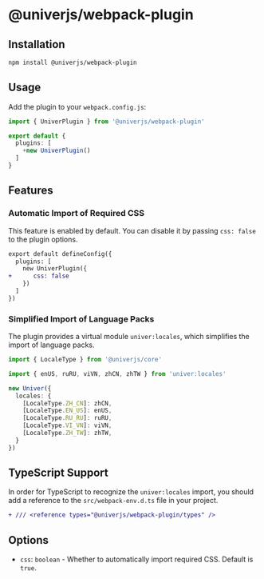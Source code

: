 # @univerjs/webpack-plugin

## Installation

```bash
npm install @univerjs/webpack-plugin
```

## Usage

Add the plugin to your `webpack.config.js`:

```typescript
import { UniverPlugin } from '@univerjs/webpack-plugin'

export default {
  plugins: [
    +new UniverPlugin()
  ]
}
```

## Features

### Automatic Import of Required CSS

This feature is enabled by default. You can disable it by passing `css: false` to the plugin options.

```diff
export default defineConfig({
  plugins: [
    new UniverPlugin({
+      css: false
    })
  ]
})
```

### Simplified Import of Language Packs

The plugin provides a virtual module `univer:locales`, which simplifies the import of language packs.

```typescript
import { LocaleType } from '@univerjs/core'

import { enUS, ruRU, viVN, zhCN, zhTW } from 'univer:locales'

new Univer({
  locales: {
    [LocaleType.ZH_CN]: zhCN,
    [LocaleType.EN_US]: enUS,
    [LocaleType.RU_RU]: ruRU,
    [LocaleType.VI_VN]: viVN,
    [LocaleType.ZH_TW]: zhTW,
  }
})
```

## TypeScript Support

In order for TypeScript to recognize the `univer:locales` import, you should add a reference to the `src/webpack-env.d.ts` file in your project.

```diff
+ /// <reference types="@univerjs/webpack-plugin/types" />
```

## Options

- `css`: `boolean` - Whether to automatically import required CSS. Default is `true`.
